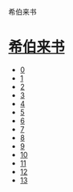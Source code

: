 ﻿




 希伯来书



[](bible/../)
=============

[希伯来书](bible/index.md)
=================


* [0](bible/HEB00.md)
* [1](bible/HEB01.md)
* [2](bible/HEB02.md)
* [3](bible/HEB03.md)
* [4](bible/HEB04.md)
* [5](bible/HEB05.md)
* [6](bible/HEB06.md)
* [7](bible/HEB07.md)
* [8](bible/HEB08.md)
* [9](bible/HEB09.md)
* [10](bible/HEB10.md)
* [11](bible/HEB11.md)
* [12](bible/HEB12.md)
* [13](bible/HEB13.md)

